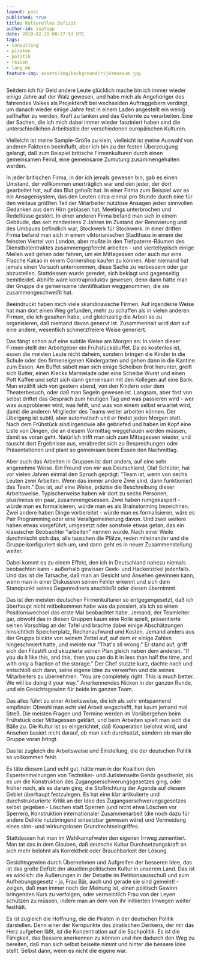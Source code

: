 ```yaml
---
layout: post
published: true
title: Kulturelles Defizit
author-id: isotopp
date: 2010-02-28 08:37:53 UTC
tags:
- consulting
- piraten
- politik
- reisen
- lang_de
feature-img: assets/img/background/rijksmuseum.jpg
---
```

Seitdem ich für Geld andere Leute glücklich mache bin ich immer wieder einige Jahre auf der Walz gewesen, und habe mich als Angehöriger des fahrendes Volkes als Projektkraft bei wechselden Auftraggebern verdingt, um danach wieder einige Jahre fest in einem Laden angestellt ein wenig seßhafter zu werden, Kraft zu tanken und das Gelernte zu verarbeiten. Eine der Sachen, die ich mich dabei immer wieder fasziniert haben sind die unterschiedlichen Arbeitsstile der verschiedenen europäischen Kulturen.

Vielleicht ist meine Sample-Größe zu klein, vielleicht ist meine Auswahl von anderen Faktoren beeinflußt, aber ich bin zu der festen Überzeugung gelangt, daß zum Beispiel britische Firmenkulturen durch einen gemeinsamen Feind, eine gemeinsame Zumutung zusammengehalten werden.
<br />

In jeder britischen Firma, in der ich jemals gewesen bin, gab es einen Umstand, der vollkommen unerträglich war und den jeder, der dort gearbeitet hat, auf das Blut gehaßt hat. In einer Firma zum Beispiel war es ein Ansagensystem, das den Leuten circa einmal pro Stunde durch eine für den weitaus größten Teil der Mitarbeiter nutzlose Ansagen jeden sinnvollen Gedanken aus dem Hirn geblasen hat, Meetings unterbrochen und Redeflüsse gestört. In einer anderen Firma befand man sich in einem Gebäude, das seit mindestens 2 Jahren im Zustand der Renovierung und des Umbaues befindlich war, Stockwerk für Stockwerk. In einer dritten Firma befand man sich in einem viktorianischen Stadthaus in einem der feinsten Viertel von London, aber mußte in den Tiefpaterre-Räumen des Dienstbotentraktes zusammengepfercht arbeiten - und vierteltypisch einige Meilen weit gehen oder fahren, um ein Mittagessen oder auch nur eine Flasche Kakao in einem Cornershop kaufen zu können. Aber niemand hat jemals einen Versuch unternommen, diese Sache zu verbessern oder gar abzustellen. Stattdessen wurde geredet, sich beklagt und gegenseitig bemitleidet. Abhilfe wäre kontraproduktiv gewesen, denn dann hätte man der Gruppe die gemeinsame Identifikation weggenommen, die sie zusammengeschweißt hat.

Beeindruckt haben mich viele skandinavische Firmen. Auf irgendeine Weise hat man dort einen Weg gefunden, mehr zu schaffen als in vielen anderen Firmen, die ich gesehen habe, und gleichzeitig die Arbeit so zu organisieren, daß niemand davon genervt ist. Zusammenhalt wird dort auf eine andere, wesentlich schmerzfreiere Weise generiert.

Das fängt schon auf eine subtile Weise am Morgen an: In vielen dieser Firmen stellt der Arbeitgeber ein Frühstücksbuffet. Da es kostenlos ist, essen die meisten Leute nicht daheim, sondern bringen die Kinder in die Schule oder den firmeneigenen Kindergarten und gehen dann in die Kantine zum Essen. Am Buffet säbelt man sich einige Scheiben Brot herunter, greift sich Butter, einen Klecks Marmelade oder eine Scheibe Wurst und einen Pott Kaffee und setzt sich dann gemeinsam mit den Kollegen auf eine Bank. Man erzählt sich von gestern abend, von den Kindern oder dem Theaterbesuch, oder daß man Segeln gewesen ist. Langsam, aber fast von selbst driftet das Gespräch zum heutigen Tag und was passieren wird - wer was ausprobieren wird, was fehlt, und was von einem selbst erwartet wird, damit die anderen Mitglieder des Teams weiter arbeiten können. Der Übergang ist subtil, aber automatisch und er findet jeden Morgen statt. Nach dem Frühstück sind irgendwie alle gebriefed und haben im Kopf eine Liste von Dingen, die an diesem Vormittag weggehauen werden müssen, damit es voran geht. Natürlich trifft man sich zum Mittagessen wieder, und tauscht dort Ergebnisse aus, verabredet sich zu Besprechungen oder Präsentationen und plant so gemeinsam beim Essen den Nachmittag.

Aber auch das Arbeiten in Gruppen ist dort anders, auf eine sehr angenehme Weise. Ein Freund von mir aus Deutschland, Olaf Schlüter, hat vor vielen Jahren einmal den Spruch geprägt: "Team ist, wenn von sechs Leuten zwei Arbeiten. Wenn das immer andere Zwei sind, dann funktioniert das Team." Das ist, auf eine Weise, präzise die Beschreibung dieser Arbeitsweise. Typischerweise haben wir dort zu sechs Personen, plus/minus ein paar, zusammengesessen. Zwei haben rumgekaspert - würde man es formalisieren, würde man es als Brainstorming bezeichnen. Zwei andere haben Dinge vorbereitet - würde man es formalisieren, wäre es Pair Programming oder eine Verallgemeinerung davon. Und zwei weitere haben etwas vorgeführt, umgesetzt oder sonstwie etwas getan, das ein klassischer Beobachter "arbeiten" nennen würde. Nach einer Weile durchmischt sich das, alle tauschen die Plätze, reden miteinander und die Gruppe konfiguriert sich um, und dann geht es in neuer Zusammenstellung weiter.

Dabei kommt es zu einem Effekt, den ich in Deutschland nahezu niemals beobachten kann - außerhalb gewisser Geek- und Hackerzirkel jedenfalls. Und das ist die Tatsache, daß man an Gesicht und Ansehen gewinnen kann, wenn man in einer Diskussion seinen Fehler erkennt und sich dem Standpunkt seines Gegenredners anschließt oder diesen übernimmt.

Das ist den meisten deutschen Firmenkulturen so entgegengesetzt, daß ich überhaupt nicht mitbekommen habe was da passiert, als ich so einen Positionswechsel das erste Mal beobachtet habe. Jemand, der Teamleiter gar, obwohl das in diesen Gruppen kaum eine Rolle spielt, präsentierte seinen Vorschlag an der Tafel und brachte dabei einige Abschätzungen hinsichtlich Speicherplatz, Rechenaufwand und Kosten. Jemand anders aus der Gruppe blickte von seinem Zettel auf, auf dem er einige Zahlen hingeschmiert hatte, und meinte nur "That's all wrong." Er stand auf, griff sich den Filzstift und skizzierte seinen Plan gleich neben dem anderen. "If you do it like this, and this, then you can do it in less than half the time, and with only a fraction of the storage." Der Chef stutzte kurz, dachte nach und entschloß sich dann, seine eigene Idee zu verwerfen und die seines Mitarbeiters zu übernehmen. "You are completely right. This is much better. We will be doing it your way." Anerkennendes Nicken in der ganzen Runde, und ein Gesichtsgewinn für beide im ganzen Team.

Das alles führt zu einer Arbeitsweise, die ich als sehr entspannend empfinde: Obwohl man echt viel Arbeit wegschafft, hat kaum jemand mal Streß. Die meisten Fragen und Termine werden im Vorübergehen beim Frühstück oder Mittagessen geklärt, und beim Arbeiten spielt man sich die Bälle zu. Die Kultur ist so eingerichtet, daß Kooperation belohnt wird, und Ansehen basiert nicht darauf, ob man sich durchsetzt, sondern ob man die Gruppe voran bringt.

Das ist zugleich die Arbeitsweise und Einstellung, die der deutschen Politik so vollkommen fehlt.

Es täte diesem Land echt gut, hätte man in der Koalition den Expertenmeinungen von Techniker- und Juristenseite Gehör geschenkt, als es um die Konstruktion des Zugangserschwerungsgesetzes ging, oder früher noch, als es darum ging, die Stoßrichtung der Agenda auf diesem Gebiet überhaupt festzulegen. Es hat eine klar artikulierte und durchstrukturierte Kritik an der Idee des Zugangserschwerungsgesetzes selbst gegeben - Löschen statt Sperren (und nicht etwa Löschen vor Sperren), Konstruktion internationaler Zusammenarbeit (die noch dazu für andere Delikte nutzbringend einsetzbar gewesen wäre) und Vermeidung eines sinn- und wirkungslosen Grundrechtseingriffes.

Stattdessen hat man im Wahlkampfwahn den eigenen Irrweg zementiert. Man tat das in dem Glauben, daß deutsche Kultur Durchsetzungskraft an sich mehr belohnt als Korrektheit oder Brauchbarkeit der Lösung.

Gesichtsgewinn durch Übernehmen und Aufgreifen der besseren Idee, das ist das große Defizit der akuellen politischen Kultur in unserem Land. Das ist es wirklich: die Äußerungen in der Debatte im Petitionsausschuß und zum Aufhebungsgesetz - ja, Frau Bär, auch und gerade sie sind gemeint! -  zeigen, daß man immer noch der Meinung ist, einen politisch Gewinn bringenden Kurs zu verfolgen, oder vermeintlich Frau von der Leyen schützen zu müssen, indem man an dem von ihr initiierten Irrwegen weiter festhält.

Es ist zugleich die Hoffnung, die die Piraten in der deutschen Politik darstellen. Denn einer der Kernpunkte des piratischen Denkens, der mir das Herz aufgehen läßt, ist die Konzentration auf die Sachpolitik. Es ist die Fähigkeit, das Bessere anerkennen zu können und ihm dadurch den Weg zu bereiten, daß man sich selbst beiseite nimmt und hinter die bessere Idee stellt. Selbst dann, wenn es nicht die eigene war.
